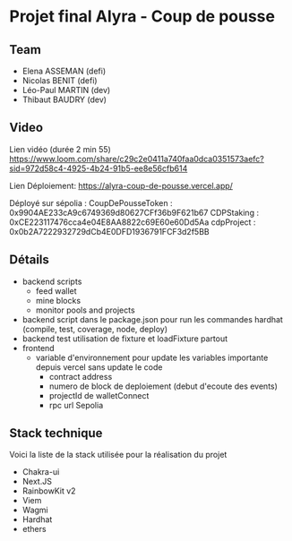 # Projet final Alyra - Coup de pousse

## Team

- Elena ASSEMAN (defi)
- Nicolas BENIT (defi)
- Léo-Paul MARTIN (dev)
- Thibaut BAUDRY (dev)

## Video

Lien vidéo (durée 2 min 55)
https://www.loom.com/share/c29c2e0411a740faa0dca0351573aefc?sid=972d58c4-4925-4b24-91b5-ee8e56cfb614

Lien Déploiement: https://alyra-coup-de-pousse.vercel.app/

Déployé sur sépolia :
CoupDePousseToken : 0x9904AE233cA9c6749369d80627CFf36b9F621b67
CDPStaking : 0xCE223117476cca4e04E8AA8822c69E60e60Dd5Aa
cdpProject : 0x0b2A7222932729dCb4E0DFD1936791FCF3d2f5BB

## Détails

- backend scripts
  - feed wallet
  - mine blocks
  - monitor pools and projects
- backend script dans le package.json pour run les commandes hardhat (compile, test, coverage, node, deploy)
- backend test utilisation de fixture et loadFixture partout
- frontend
  - variable d'environnement pour update les variables importante depuis vercel sans update le code
    - contract address
    - numero de block de deploiement (debut d'ecoute des events)
    - projectId de walletConnect
    - rpc url Sepolia

## Stack technique

Voici la liste de la stack utilisée pour la réalisation du projet

- Chakra-ui
- Next.JS
- RainbowKit v2
- Viem
- Wagmi
- Hardhat
- ethers
